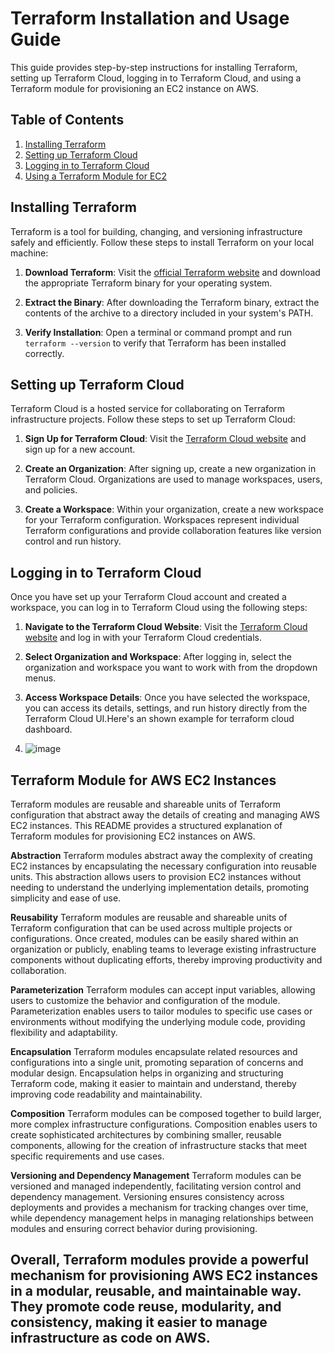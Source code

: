 # Terraform Installation and Usage Guide

This guide provides step-by-step instructions for installing Terraform, setting up Terraform Cloud, logging in to Terraform Cloud, and using a Terraform module for provisioning an EC2 instance on AWS.

## Table of Contents

1. [Installing Terraform](#installing-terraform)
2. [Setting up Terraform Cloud](#setting-up-terraform-cloud)
3. [Logging in to Terraform Cloud](#logging-in-to-terraform-cloud)
4. [Using a Terraform Module for EC2](#using-a-terraform-module-for-ec2)

## Installing Terraform

Terraform is a tool for building, changing, and versioning infrastructure safely and efficiently. Follow these steps to install Terraform on your local machine:

1. **Download Terraform**: Visit the [official Terraform website](https://www.terraform.io/downloads.html) and download the appropriate Terraform binary for your operating system.

2. **Extract the Binary**: After downloading the Terraform binary, extract the contents of the archive to a directory included in your system's PATH.

3. **Verify Installation**: Open a terminal or command prompt and run `terraform --version` to verify that Terraform has been installed correctly.

## Setting up Terraform Cloud

Terraform Cloud is a hosted service for collaborating on Terraform infrastructure projects. Follow these steps to set up Terraform Cloud:

1. **Sign Up for Terraform Cloud**: Visit the [Terraform Cloud website](https://app.terraform.io/signup/account) and sign up for a new account.

2. **Create an Organization**: After signing up, create a new organization in Terraform Cloud. Organizations are used to manage workspaces, users, and policies.

3. **Create a Workspace**: Within your organization, create a new workspace for your Terraform configuration. Workspaces represent individual Terraform configurations and provide collaboration features like version control and run history.

## Logging in to Terraform Cloud

Once you have set up your Terraform Cloud account and created a workspace, you can log in to Terraform Cloud using the following steps:

1. **Navigate to the Terraform Cloud Website**: Visit the [Terraform Cloud website](https://app.terraform.io) and log in with your Terraform Cloud credentials.

2. **Select Organization and Workspace**: After logging in, select the organization and workspace you want to work with from the dropdown menus.

3. **Access Workspace Details**: Once you have selected the workspace, you can access its details, settings, and run history directly from the Terraform Cloud UI.Here's an shown example for terraform cloud dashboard.
4. ![image](https://github.com/abhi-kashyap25/terraform-aws-ec2/assets/111049350/89c19a93-8fd7-494a-9b57-27a7563b894e)


## Terraform Module for AWS EC2 Instances
Terraform modules are reusable and shareable units of Terraform configuration that abstract away the details of creating and managing AWS EC2 instances. This README provides a structured explanation of Terraform modules for provisioning EC2 instances on AWS.

**Abstraction**
Terraform modules abstract away the complexity of creating EC2 instances by encapsulating the necessary configuration into reusable units. This abstraction allows users to provision EC2 instances without needing to understand the underlying implementation details, promoting simplicity and ease of use.

**Reusability**
Terraform modules are reusable and shareable units of Terraform configuration that can be used across multiple projects or configurations. Once created, modules can be easily shared within an organization or publicly, enabling teams to leverage existing infrastructure components without duplicating efforts, thereby improving productivity and collaboration.

**Parameterization**
Terraform modules can accept input variables, allowing users to customize the behavior and configuration of the module. Parameterization enables users to tailor modules to specific use cases or environments without modifying the underlying module code, providing flexibility and adaptability.

**Encapsulation**
Terraform modules encapsulate related resources and configurations into a single unit, promoting separation of concerns and modular design. Encapsulation helps in organizing and structuring Terraform code, making it easier to maintain and understand, thereby improving code readability and maintainability.

**Composition**
Terraform modules can be composed together to build larger, more complex infrastructure configurations. Composition enables users to create sophisticated architectures by combining smaller, reusable components, allowing for the creation of infrastructure stacks that meet specific requirements and use cases.

**Versioning and Dependency Management**
Terraform modules can be versioned and managed independently, facilitating version control and dependency management. Versioning ensures consistency across deployments and provides a mechanism for tracking changes over time, while dependency management helps in managing relationships between modules and ensuring correct behavior during provisioning.

## Overall, Terraform modules provide a powerful mechanism for provisioning AWS EC2 instances in a modular, reusable, and maintainable way. They promote code reuse, modularity, and consistency, making it easier to manage infrastructure as code on AWS.








